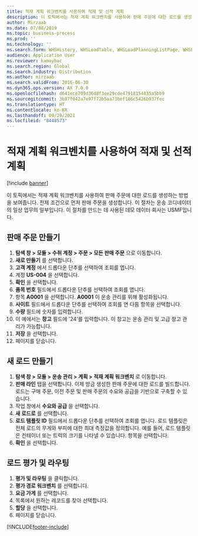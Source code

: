 ```yaml
---
title: 적재 계획 워크벤치를 사용하여 적재 및 선적 계획
description: 이 토픽에서는 적재 계획 워크벤치를 사용하여 판매 주문에 대한 로드를 생성하는 방법을 보여줍니다.
author: Mirzaab
ms.date: 07/08/2019
ms.topic: business-process
ms.prod: ''
ms.technology: ''
ms.search.form: WHSHistory, WHSLoadTable, WHSLoadPlanningListPage, WHSLoadPlanningWorkbench
audience: Application User
ms.reviewer: kamaybac
ms.search.region: Global
ms.search.industry: Distribution
ms.author: mirzaab
ms.search.validFrom: 2016-06-30
ms.dyn365.ops.version: AX 7.0.0
ms.openlocfilehash: d641ece709d36d8f3ee29cde47918154835a5bb9
ms.sourcegitcommit: 3b87f042a7e97f72b5aa73bef186c5426b937fec
ms.translationtype: HT
ms.contentlocale: ko-KR
ms.lasthandoff: 09/29/2021
ms.locfileid: "8448573"
---
```

# <a name="plan-loads-and-shipments-using-the-load-planning-workbench"></a>적재 계획 워크벤치를 사용하여 적재 및 선적 계획

[!include [banner](../../includes/banner.md)]

이 토픽에서는 적재 계획 워크벤치를 사용하여 판매 주문에 대한 로드를 생성하는 방법을 보여줍니다. 전제 조건으로 먼저 판매 주문을 생성합니다. 이 절차는 운송 코디네이터의 일상 업무의 일부입니다. 이 절차를 만드는 데 사용된 데모 데이터 회사는 USMF입니다.


## <a name="create-a-sales-order"></a>판매 주문 만들기
1. **탐색 창 > 모듈 > 수취 계정 > 주문 > 모든 판매 주문** 으로 이동합니다.
2. **새로 만들기** 를 선택합니다.
3. **고객 계정** 에서 드롭다운 단추를 선택하여 조회를 엽니다.
4. 계정 **US-004** 을 선택합니다.
5. **확인** 을 선택합니다.
6. **품목 번호** 필드에서 드롭다운 단추를 선택하여 조회를 엽니다.
7. 항목 **A0001** 을 선택합니다. **A0001** 이 운송 관리를 위해 활성화됩니다.  
8. **사이트** 필드에서 드롭다운 단추를 선택하여 조회를 연 다음 항목을 선택합니다.
9. **수량** 필드에 숫자를 입력합니다.
10. 이 예에서는 **창고** 필드에 '24'를 입력합니다. 이 창고는 운송 관리 및 고급 창고 관리가 가능합니다.  
11. **저장** 을 선택합니다.
12. 페이지를 닫습니다.

## <a name="create-a-new-load"></a>새 로드 만들기
1. **탐색 창 > 모듈 > 운송 관리 > 계획 > 적재 계획 워크벤치** 로 이동합니다.
2. **판매 라인** 탭을 선택합니다. 이제 방금 생성한 판매 주문에 대한 로드를 빌드합니다. 로드는 구매 주문, 이전 주문 및 판매 주문의 수요와 공급을 기반으로 구축할 수 있습니다.  
3. 작업 창에서 **수요와 공급** 을 선택합니다.
4. **새 로드로** 를 선택합니다.
5. **로드 템플릿 ID** 필드에서 드롭다운 단추를 선택하여 조회를 엽니다. 로드 템플릿은 전체 로드의 무게와 부피에 대한 최대 측정값을 정의합니다. 예를 들어, 로드 템플릿은 컨테이너 또는 트럭의 크기를 나타낼 수 있습니다. 항목을 선택합니다.
6. **확인** 을 선택합니다.

## <a name="rate-and-route-the-load"></a>로드 평가 및 라우팅
1. **평가 및 라우팅** 을 클릭합니다.
2. **평가 경로 워크벤치** 를 선택합니다.
3. **요금 가게** 를 선택합니다.
4. 목록에서 원하는 레코드를 찾아 선택합니다.
5. **할당** 을 선택합니다.
6. 페이지를 닫습니다.



[!INCLUDE[footer-include](../../../includes/footer-banner.md)]